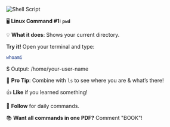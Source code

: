 ![Shell Script](https://img.shields.io/badge/linux-edu-red.svg)

🖥️ **Linux Command #1: `pwd`**  

💡 **What it does**: Shows your current directory.  

**Try it!** Open your terminal and type:  

```bash
whoami
```  
$  Output: /home/your-user-name  

🔹 **Pro Tip**: Combine with `ls` to see where you are & what’s there!  

👍 **Like** if you learned something!  

🔔 **Follow** for daily commands.  

📚 **Want all commands in one PDF?** Comment "BOOK"!  
